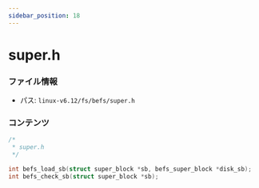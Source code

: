 ```yaml
---
sidebar_position: 18
---
```

# super.h

### ファイル情報

- パス: `linux-v6.12/fs/befs/super.h`

### コンテンツ

```h
/*
 * super.h
 */

int befs_load_sb(struct super_block *sb, befs_super_block *disk_sb);
int befs_check_sb(struct super_block *sb);

```
